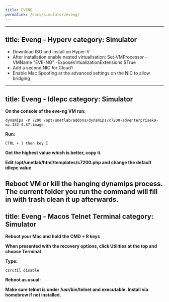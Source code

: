 ```yaml
---
title: EVENG
permalink: /docs/simulator/eveng/
---
```

---
title: Eveng - Hyperv
category: Simulator
---

* Download ISO and install on Hyper-V
* After installation enable nested virtualisation: Set-VMProcessor -VMName "EVE-NG" -ExposeVirtualizationExtensions $True
* Add a second NIC for Cloud1
* Enable Mac Spoofing at the advanced settings on the NIC to allow bridging
---
title: Eveng - Idlepc
category: Simulator
---

**On the console of the eve-ng VM run:**
```
dynamips -P 7200 /opt/unetlab/addons/dynamips/c7200-adventerprisek9-mz.152-4.S7.image
```

**Run:**
```
CTRL + ] then key I
```

**Get the highest value which is better, copy it.**

**Edit /opt/unetlab/html/templates/c7200.php and change the default idlepc value**

**Reboot VM or kill the hanging dynamips process. The current folder you run the command will fill in with trash clean it up afterwards.**
---
title: Eveng - Macos Telnet Terminal
category: Simulator
---

**Reboot your Mac and hold the CMD + R keys**

**When presented with the recovery options, click Utilities at the top and choose Terminal**

**Type:**
```
csrutil disable
```

**Reboot as usual:**

**Make sure telnet is under /usr/bin/telnet and executable. Install via homebrew if not installed.**
